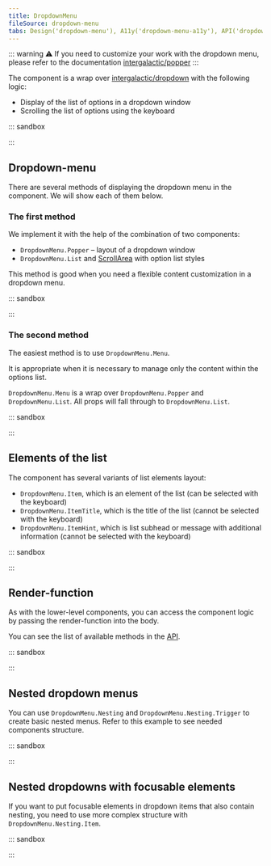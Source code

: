 ```yaml
---
title: DropdownMenu
fileSource: dropdown-menu
tabs: Design('dropdown-menu'), A11y('dropdown-menu-a11y'), API('dropdown-menu-api'), Example('dropdown-menu-code'), Changelog('dropdown-menu-changelog')
---
```


::: warning
:warning: If you need to customize your work with the dropdown menu, please refer to the documentation [intergalactic/popper](/utils/popper/popper)
:::

The component is a wrap over [intergalactic/dropdown](/components/dropdown/dropdown) with the following logic:

- Display of the list of options in a dropdown window
- Scrolling the list of options using the keyboard

::: sandbox

<script lang="tsx">
  export Demo from './examples/basic.tsx';
</script>

:::

## Dropdown-menu

There are several methods of displaying the dropdown menu in the component. We will show each of them below.

### The first method

We implement it with the help of the combination of two components:

- `DropdownMenu.Popper` – layout of a dropdown window
- `DropdownMenu.List` and [ScrollArea](/components/scroll-area/scroll-area) with option list styles

This method is good when you need a flexible content customization in a dropdown menu.

::: sandbox

<script lang="tsx">
  export Demo from './examples/dropdown-menu.tsx';
</script>

:::

### The second method

The easiest method is to use `DropdownMenu.Menu`.

It is appropriate when it is necessary to manage only the content within the options list.

`DropdownMenu.Menu` is a wrap over `DropdownMenu.Popper` and `DropdownMenu.List`. All props will fall through to `DropdownMenu.List`.

::: sandbox

<script lang="tsx">
  export Demo from './examples/the_second_method.tsx';
</script>

:::

## Elements of the list

The component has several variants of list elements layout:

- `DropdownMenu.Item`, which is an element of the list (can be selected with the keyboard)
- `DropdownMenu.ItemTitle`, which is the title of the list (cannot be selected with the keyboard)
- `DropdownMenu.ItemHint`, which is list subhead or message with additional information (cannot be selected with the keyboard)

::: sandbox

<script lang="tsx">
  export Demo from './examples/elements_of_the_list.tsx';
</script>

:::

## Render-function

As with the lower-level components, you can access the component logic by passing the render-function into the body.

You can see the list of available methods in the [API](/components/dropdown-menu/dropdown-menu-api#aad4e2).

::: sandbox

<script lang="tsx">
  export Demo from './examples/render-function.tsx';
</script>

:::

## Nested dropdown menus

You can use `DropdownMenu.Nesting` and `DropdownMenu.Nesting.Trigger` to create basic nested menus.
Refer to this example to see needed components structure.

::: sandbox

<script lang="tsx">
  export Demo from './examples/nested.tsx';
</script>

:::

## Nested dropdowns with focusable elements

If you want to put focusable elements in dropdown items that also contain nesting, you need to use more complex structure with `DropdownMenu.Nesting.Item`. 

::: sandbox

<script lang="tsx">
  export Demo from './examples/nested-with-focusables.tsx';
</script>

:::
